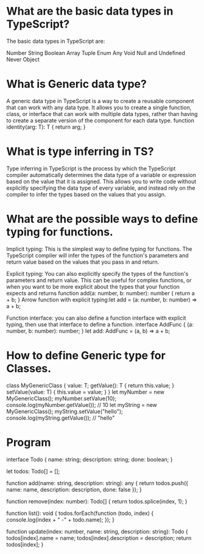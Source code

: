 # What are the basic data types in TypeScript?
The basic data types in TypeScript are:

Number
String
Boolean
Array
Tuple
Enum
Any
Void
Null and Undefined
Never
Object

# What is Generic data type?
A generic data type in TypeScript is a way to create a reusable component that can work with any data type. It allows you to create a single function, class, or interface that can work with multiple data types, rather than having to create a separate version of the component for each data type.
function identity<T>(arg: T): T {
    return arg;
}

# What is type inferring in TS?
Type inferring in TypeScript is the process by which the TypeScript compiler automatically determines the data type of a variable or expression based on the value that it is assigned. This allows you to write code without explicitly specifying the data type of every variable, and instead rely on the compiler to infer the types based on the values that you assign.
# What are the possible ways to define typing for functions.
Implicit typing: This is the simplest way to define typing for functions. The TypeScript compiler will infer the types of the function's parameters and return value based on the values that you pass in and return. 

Explicit typing: You can also explicitly specify the types of the function's parameters and return value. This can be useful for complex functions, or when you want to be more explicit about the types that your function expects and returns
function add(a: number, b: number): number {
    return a + b;
}
Arrow function with explicit typing:let add = (a: number, b: number) => a + b;

Function interface: you can also define a function interface with explicit typing, then use that interface to define a function.
interface AddFunc {
  (a: number, b: number): number;
}
let add: AddFunc = (a, b) => a + b;
# How to define Generic type for Classes.
class MyGenericClass<T> {
    value: T;
    getValue(): T {
        return this.value;
    }
    setValue(value: T) {
        this.value = value;
    }
}
let myNumber = new MyGenericClass<number>();
myNumber.setValue(10);
console.log(myNumber.getValue()); // 10
let myString = new MyGenericClass<string>();
myString.setValue("hello");
console.log(myString.getValue()); // "hello"

# Program

interface Todo {
    name: string;
    description: string;
    done: boolean;
}

let todos: Todo[] = [];

function add(name: string, description: string): any {
    return todos.push({ name: name, description: description, done: false });
}

function remove(index: number): Todo[] {
    return todos.splice(index, 1);
}

function list(): void {
    todos.forEach(function (todo, index) {
        console.log(index + " -" + todo.name);
    });
}

function update(index: number, name: string, description: string): Todo {
    todos[index].name = name;
    todos[index].description = description;
    return todos[index];
}
